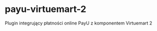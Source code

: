 payu-virtuemart-2
=================

Plugin integrujący płatności online PayU z komponentem Virtuemart 2
